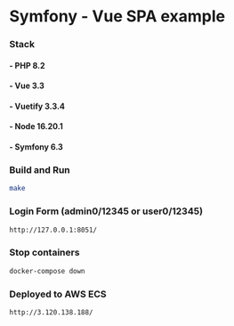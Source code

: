 # Symfony - Vue SPA example

### Stack
#### - PHP 8.2
#### - Vue 3.3
#### - Vuetify 3.3.4
#### - Node 16.20.1
#### - Symfony 6.3

### Build and Run

```bash
make
```

### Login Form (admin0/12345 or user0/12345)
```bash
http://127.0.0.1:8051/
```

### Stop containers

```bash
docker-compose down
```

### Deployed to AWS ECS

```bash
http://3.120.138.188/
```
